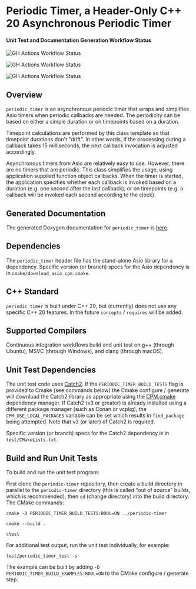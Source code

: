 # Periodic Timer, a Header-Only C++ 20 Asynchronous Periodic Timer

#### Unit Test and Documentation Generation Workflow Status

![GH Actions Workflow Status](https://img.shields.io/github/actions/workflow/status/connectivecpp/periodic-timer/build_run_unit_test_cmake.yml?branch=main&label=GH%20Actions%20build,%20unit%20tests%20on%20main)

![GH Actions Workflow Status](https://img.shields.io/github/actions/workflow/status/connectivecpp/periodic-timer/build_run_unit_test_cmake.yml?branch=develop&label=GH%20Actions%20build,%20unit%20tests%20on%20develop)

![GH Actions Workflow Status](https://img.shields.io/github/actions/workflow/status/connectivecpp/periodic-timer/gen_docs.yml?branch=main&label=GH%20Actions%20generate%20docs)

## Overview

`periodic_timer` is an asynchronous periodic timer that wraps and simplifies Asio timers when periodic callbacks are needed. The periodicity can be based on either a simple duration or on timepoints based on a duration.

Timepoint calculations are performed by this class template so that timepoint durations don't "drift". In other words, if the processing during a callback takes 15 milliseconds, the next callback invocation is adjusted accordingly.

Asynchronous timers from Asio are relatively easy to use. However, there are no timers that are periodic. This class simplifies the usage, using application supplied function object callbacks. When the timer is started, the application specifies whether each callback is invoked based on a duration (e.g. one second after the last callback), or on timepoints (e.g. a callback will be invoked each second according to the clock).

## Generated Documentation

The generated Doxygen documentation for `periodic_timer` is [here](https://connectivecpp.github.io/periodic-timer/).

## Dependencies

The `periodic_timer` header file has the stand-alone Asio library for a dependency. Specific version (or branch) specs for the Asio dependency is in `cmake/download_asio_cpm.cmake`.

## C++ Standard

`periodic_timer` is built under C++ 20, but (currently) does not use any specific C++ 20 features. In the future `concepts` / `requires` will be added.

## Supported Compilers

Continuous integration workflows build and unit test on g++ (through Ubuntu), MSVC (through Windows), and clang (through macOS).

## Unit Test Dependencies

The unit test code uses [Catch2](https://github.com/catchorg/Catch2). If the `PERIODIC_TIMER_BUILD_TESTS` flag is provided to Cmake (see commands below) the Cmake configure / generate will download the Catch2 library as appropriate using the [CPM.cmake](https://github.com/cpm-cmake/CPM.cmake) dependency manager. If Catch2 (v3 or greater) is already installed using a different package manager (such as Conan or vcpkg), the `CPM_USE_LOCAL_PACKAGES` variable can be set which results in `find_package` being attempted. Note that v3 (or later) of Catch2 is required.

Specific version (or branch) specs for the Catch2 dependency is in `test/CMakeLists.txt`.

## Build and Run Unit Tests

To build and run the unit test program:

First clone the `periodic-timer` repository, then create a build directory in parallel to the `periodic-timer` directory (this is called "out of source" builds, which is recommended), then `cd` (change directory) into the build directory. The CMake commands:

```
cmake -D PERIODIC_TIMER_BUILD_TESTS:BOOL=ON ../periodic-timer

cmake --build .

ctest
```

For additional test output, run the unit test individually, for example:

```
test/periodic_timer_test -s
```

The example can be built by adding `-D PERIODIC_TIMER_BUILD_EXAMPLES:BOOL=ON` to the CMake configure / generate step.

